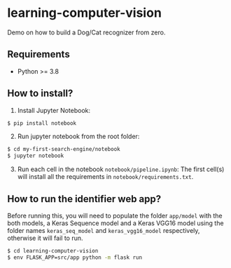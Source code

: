 # learning-computer-vision
Demo on how to build a Dog/Cat recognizer from zero.

## Requirements

- Python >= 3.8

## How to install?

1. Install Jupyter Notebook:

```bash
$ pip install notebook
```

2. Run jupyter notebook from the root folder:

```bash
$ cd my-first-search-engine/notebook
$ jupyter notebook
```

3. Run each cell in the notebook `notebook/pipeline.ipynb`: The first cell(s) will install all the requirements in `notebook/requirements.txt`.


## How to run the identifier web app?

Before running this, you will need to populate the folder `app/model` with the both models, a Keras Sequence model and a Keras VGG16 model using the folder names `keras_seq_model` and `keras_vgg16_model` respectively, otherwise it will fail to run.

```bash
$ cd learning-computer-vision
$ env FLASK_APP=src/app python -m flask run
```